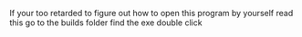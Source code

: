 If your too retarded to figure out how to open this program by yourself read this
go to the builds folder
find the exe
double click
